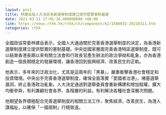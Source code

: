 ```yaml
---
layout: post
title: 林建岳指人大決定為新選舉制度建立提供堅實憲制基礎
date: 2021-03-11 17:05:26.000000000 +08:00
link: https://news.rthk.hk/rthk/ch/component/k2/1580032-20210311.htm
categories: rthk
---
```


全國政協常委林建岳表示，全國人大通過關於完善香港選舉制度的決定，為香港新選舉制度建立提供堅實的憲制基礎。中央從國家層面完善香港特區選舉制度，既可以結束香港長期以來有關立法會和行政長官產生辦法的政治爭拗和亂象，亦為香港創造一個長期穩定的發展環境，讓香港回到振興經濟、改善民生的正軌。

他表示，多年來的泛政治化，尤其是這兩年的「黑暴」，嚴重衝擊香港社會穩定和投資環境。中央出手完善香港選舉制度，確保全面落實「愛國者治港」，堵塞選舉漏洞，終止香港政治亂象。人大決定通過對選舉委員會重新構建和增加賦權，擴大均衡參與，有利兼顧社會各界、各階層的利益，有利解決各種社會深層次問題。

他期望各界積極配合完善選舉制度的相關立法工作，聚焦經濟，改善民生，為港人謀福祉，以確保「一國兩制」行穩致遠。

